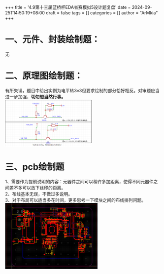 +++
title = '4.9第十三届蓝桥杯EDA省赛模拟5设计题复盘'
date = 2024-09-25T14:50:19+08:00
draft = false
tags = []
categories = []
author = "ArMkia"
+++
# 一、元件、封装绘制题：
无</p>
# 二、原理图绘制题：
有所失误，题目中给出实例为电平转3v3但要求绘制的部分恰好相反。对审题应当进一步加强，**切勿想当然行事。**  
![20240925145145](https://raw.githubusercontent.com/F0rsyth1a/imgs/main/images/20240925145145.png)
# 三、pcb绘制题
1、需要作为提前说明的内容：元器件之间可以稍许多加距离，使得不同元器件之间差不多可以放下丝印的距离。  
2、布线基本无误，不做过多说明。  
3、对于布局可以适当多花时间，更多思考一下模块之间的布线排列问题。  
![20240925145227](https://raw.githubusercontent.com/F0rsyth1a/imgs/main/images/20240925145227.png)